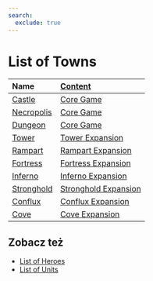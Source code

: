 ```yaml
---
search:
  exclude: true
---
```

# List of Towns

| Name | [Content](../content/index.md) |
| :--- | :--- |
| [Castle](castle.md) | [Core Game](../content/core_game.md) |
| [Necropolis](necropolis.md) | [Core Game](../content/core_game.md) |
| [Dungeon](dungeon.md) | [Core Game](../content/core_game.md) |
| [Tower](tower.md) | [Tower Expansion](../content/tower_expansion.md) |
| [Rampart](rampart.md) | [Rampart Expansion](../content/rampart_expansion.md) |
| [Fortress](fortress.md) | [Fortress Expansion](../content/fortress_expansion.md) |
| [Inferno](inferno.md) | [Inferno Expansion](../content/inferno_expansion.md) |
| [Stronghold](stronghold.md) | [Stronghold Expansion](../content/stronghold_expansion.md) |
| [Conflux](conflux.md) | [Conflux Expansion](../content/conflux_expansion.md) |
| [Cove](cove.md) | [Cove Expansion](../content/cove_expansion.md) |


## Zobacz też

- [List of Heroes](../heroes/index.md)
- [List of Units](../units/index.md)
